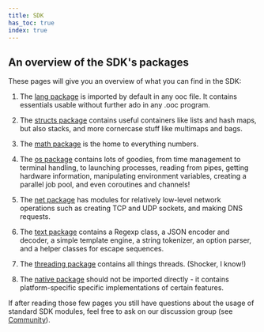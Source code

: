 ```yaml
---
title: SDK
has_toc: true
index: true
---
```


## An overview of the SDK's packages

These pages will give you an overview of what you can find in the SDK:

 1. The [lang package](/docs/sdk/lang/) is imported by default in any ooc file.
    It contains essentials usable without further ado in any .ooc program.

 2. The [structs package](/docs/sdk/struct/) contains useful containers like
    lists and hash maps, but also stacks, and more cornercase stuff like
    multimaps and bags.

 3. The [math package](/docs/sdk/math/) is the home to everything numbers.

 4. The [os package](/docs/sdk/os/) contains lots of goodies, from time
    management to terminal handling, to launching processes, reading from
    pipes, getting hardware information, manipulating environment variables,
    creating a parallel job pool, and even coroutines and channels!

 5. The [net package](/docs/sdk/net/) has modules for relatively low-level
    network operations such as creating TCP and UDP sockets, and making DNS
    requests.

 6. The [text package](/docs/sdk/text/) contains a Regexp class, a JSON encoder
    and decoder, a simple template engine, a string tokenizer, an option
    parser, and a helper classes for escape sequences.

 7. The [threading package](/docs/sdk/threading/) contains all things threads.
    (Shocker, I know!)

 8. The [native package](/docs/sdk/native/) should not be imported directly -
    it contains platform-specific specific implementations of certain features.

If after reading those few pages you still have questions about the usage of
standard SDK modules, feel free to ask on our discussion group (see
[Community](/community)).

